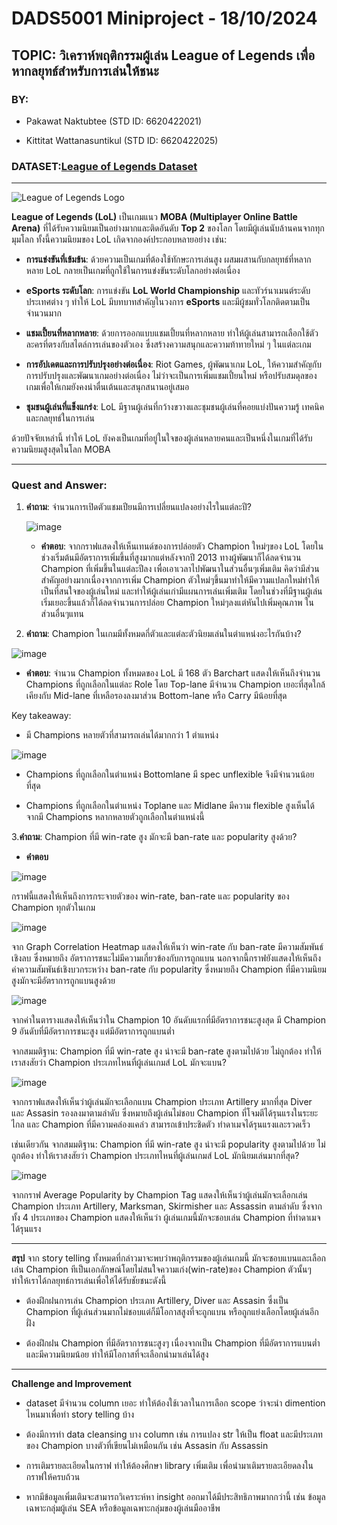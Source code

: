 # DADS5001 Miniproject - 18/10/2024
 
## TOPIC: วิเคราห์พฤติกรรมผู้เล่น League of Legends เพื่อหากลยุทธ์สำหรับการเล่นให้ชนะ
 
### BY:

- Pakawat Naktubtee (STD ID: 6620422021)

- Kittitat Wattanasuntikul (STD ID: 6620422025)
 
### DATASET:[League of Legends Dataset](https://www.kaggle.com/datasets/delfinaoliva/league-of-legends-champspopularity-winrate-kda/data)
 
---

![League of Legends Logo](https://github.com/user-attachments/assets/9eb4573e-0e91-4c84-8dbb-dfe8fdde681b)
 
**League of Legends (LoL)** เป็นเกมแนว **MOBA (Multiplayer Online Battle Arena)** ที่ได้รับความนิยมเป็นอย่างมากและติดอันดับ **Top 2** ของโลก โดยมีผู้เล่นนับล้านคนจากทุกมุมโลก ทั้งนี้ความนิยมของ LoL เกิดจากองค์ประกอบหลายอย่าง เช่น:
 
- **การแข่งขันที่เข้มข้น**: ด้วยความเป็นเกมที่ต้องใช้ทักษะการเล่นสูง ผสมผสานกับกลยุทธ์ที่หลากหลาย LoL กลายเป็นเกมที่ถูกใช้ในการแข่งขันระดับโลกอย่างต่อเนื่อง

- **eSports ระดับโลก**: การแข่งขัน **LoL World Championship** และทัวร์นาเมนต์ระดับประเทศต่าง ๆ ทำให้ LoL มีบทบาทสำคัญในวงการ **eSports** และมีผู้ชมทั่วโลกติดตามเป็นจำนวนมาก

- **แชมเปี้ยนที่หลากหลาย**: ด้วยการออกแบบแชมเปี้ยนที่หลากหลาย ทำให้ผู้เล่นสามารถเลือกใช้ตัวละครที่ตรงกับสไตล์การเล่นของตัวเอง ซึ่งสร้างความสนุกและความท้าทายใหม่ ๆ ในแต่ละเกม

- **การอัปเดตและการปรับปรุงอย่างต่อเนื่อง**: Riot Games, ผู้พัฒนาเกม LoL, ให้ความสำคัญกับการปรับปรุงและพัฒนาเกมอย่างต่อเนื่อง ไม่ว่าจะเป็นการเพิ่มแชมเปี้ยนใหม่ หรือปรับสมดุลของเกมเพื่อให้เกมยังคงน่าตื่นเต้นและสนุกสนานอยู่เสมอ

- **ชุมชนผู้เล่นที่แข็งแกร่ง**: LoL มีฐานผู้เล่นที่กว้างขวางและชุมชนผู้เล่นที่คอยแบ่งปันความรู้ เทคนิค และกลยุทธ์ในการเล่น
 
ด้วยปัจจัยเหล่านี้ ทำให้ LoL ยังคงเป็นเกมที่อยู่ในใจของผู้เล่นหลายคนและเป็นหนึ่งในเกมที่ได้รับความนิยมสูงสุดในโลก MOBA
 
---
 
### Quest and Answer:

1. **คำถาม**: จำนวนการเปิดตัวแชมเปียนมีการเปลี่ยนแปลงอย่างไรในแต่ละปี?
 
   ![image](https://github.com/user-attachments/assets/12f2118f-57a3-4c4f-b07f-fe2ee496b48b)
 
   - **คำตอบ**: จากกราฟแสดงให้เห็นเทนด์ของการปล่อยตัว Champion ใหม่ๆของ LoL โดยในช่วงเริ่มต้นมีอัตราการเพิ่มขึ้นที่สูงมากแต่หลังจากปี 2013 ทางผู้พัฒนาก็ได้ลดจำนวน Champion ที่เพิ่มขึ้นในแต่ละปีลง เพื่อเอาเวลาไปพัฒนาในส่วนอื่นๆเพิ่มเติม คิดว่ามีส่วนสำคัญอย่างมากเนื่องจากการเพิ่ม Champion ตัวใหม่ๆขึ้นมาทำให้มีความแปลกใหม่ทำให้เป็นที่สนใจของผู้เล่นใหม่ และทำให้ผู้เล่นเก่ามีแผนการเล่นเพิ่มเติม โดยในช่วงที่มีฐานผู้เล่นเริ่มเยอะขึ้นแล้วก็ได้ลดจำนวนการปล่อย Champion ใหม่ๆลงแต่หันไปเพิ่มคุณภาพ ในส่วนอื่นๆแทน
 
2. **คำถาม**: Champion ในเกมมีทั้งหมดกี่ตัวและแต่ละตัวนิยมเล่นในตำแหน่งอะไรกันบ้าง?

![image](https://github.com/user-attachments/assets/be498181-8343-4de6-bb4f-510bf218efac)

   - **คำตอบ**: จำนวน Champion ทั้งหมดของ LoL มี 168 ตัว
Barchart แสดงให้เห็นถึงจำนวน Champions ที่ถูกเลือกในแต่ละ Role โดย Top-lane มีจำนวน Champion เยอะที่สุดใกล้เคียงกับ Mid-lane ที่เหลือรองลงมาส่วน Bottom-lane หรือ Carry มีน้อยที่สุด

  Key takeaway:

  - มี Champions หลายตัวที่สามารถเล่นได้มากกว่า 1 ตำแหน่ง

  ![image](https://github.com/user-attachments/assets/12ee8b86-a198-4096-a86d-b3bbfcc7df78)

  - Champions ที่ถูกเลือกในตำแหน่ง Bottomlane มี spec unflexible จึงมีจำนวนน้อยที่สุด

  - Champions ที่ถูกเลือกในตำแหน่ง Toplane และ Midlane มีความ flexible สูงเห็นได้จากมี Champions หลากหลายตัวถูกเลือกในตำแหน่งนี้
 

3.**คำถาม**: Champion ที่มี win-rate สูง มักจะมี ban-rate และ popularity สูงด้วย?

   - **คำตอบ**
     
![image](https://github.com/user-attachments/assets/45bc0f58-99ec-4d9c-8e76-6fd129c66b31)

กราฟนี้แสดงให้เห็นถึงการกระจายตัวของ win-rate, ban-rate และ popularity ของ Champion ทุกตัวในเกม

![image](https://github.com/user-attachments/assets/c7be60c0-e531-430d-a62e-776f33cf2273)     

   จาก Graph Correlation Heatmap แสดงให้เห็นว่า win-rate กับ ban-rate มีความสัมพันธ์เชิงลบ ซึ่งหมายถึง อัตราการชนะไม่มีความเกี่ยวข้องกับการถูกแบน 
   นอกจากนี้กราฟยังแสดงให้เห็นถึง ค่าความสัมพันธ์เชิงบวกระหว่าง ban-rate กับ popularity ซึ่งหมายถึง Champion ที่มีความนิยมสูงมักจะมีอัตราการถูกแบนสูงด้วย

![image](https://github.com/user-attachments/assets/719c5678-94eb-443e-9a0e-b19ae4cf2d3c)

จากค่าในตารางแสดงให้เห็นว่าใน Champion 10 อันดับแรกที่มีอัตราการชนะสูงสุด  มี Champion 9 อันดับที่มีอัตราการชนะสูง แต่มีอัตราการถูกแบนต่ำ

จากสมมติฐาน: Champion ที่มี win-rate สูง น่าจะมี ban-rate สูงตามไปด้วย ไม่ถูกต้อง ทำให้เราสงสัยว่า Champion ประเภทไหนที่ผู้เล่นเกมส์ LoL มักจะแบน?

![image](https://github.com/user-attachments/assets/be9e4303-0c3f-42f9-80da-0a29a534012f)

จากกราฟแสดงให้เห็นว่าผู้เล่นมักจะเลือกแบน Champion ประเภท Artillery มากที่สุด Diver และ Assasin รองลงมาตามลำดับ ซึ่งหมายถึงผู้เล่นไม่ชอบ Champion ที่โจมตีได้รุนแรงในระยะไกล และ Champion ที่มีความคล่องแคล่ว สามารถเข้าประชิดตัว ทำดาเมจได้รุนแรงและรวดเร็ว

เช่นเดียวกัน จากสมมติฐาน: Champion ที่มี win-rate สูง น่าจะมี popularity สูงตามไปด้วย ไม่ถูกต้อง ทำให้เราสงสัยว่า Champion ประเภทไหนที่ผู้เล่นเกมส์ LoL มักนิยมเล่นมากที่สุด?

![image](https://github.com/user-attachments/assets/9a2fae71-6ca8-45fc-ac8d-2393b380fa46)

จากกราฟ Average Popularity by Champion Tag แสดงให้เห็นว่าผู้เล่นมักจะเลือกเล่น Champion ประเภท Artillery, Marksman, Skirmisher และ Assassin ตามลำดับ ซึ่งจากทั้ง 4 ประเภทของ Champion แสดงให้เห็นว่า ผู้เล่นเกมนี้มักจะชอบเล่น Champion ที่ทำดาเมจได้รุนแรง

---
**สรุป**
จาก story telling ทั้งหมดที่กล่าวมาจะพบว่าพฤติกรรมของผู้เล่นเกมนี้ มักจะชอบแบนและเลือกเล่น Champion ทีเป็นเอกลักษณ์โดยไม่สนใจความเก่ง(win-rate)ของ Champion ตัวนั้นๆ ทำให้เราได้กลยุทธ์การเล่นเพื่อให้ได้รับชัยชนะดังนี้

- ต้องฝึกฝนการเล่น Champion ประเภท Artillery, Diver และ Assasin ซึ่งเป็น Champion ที่ผู้เล่นส่วนมากไม่ชอบแต่ก็มีโอกาสสูงที่จะถูกแบน หรือถูกแย่งเลือกโดยผู้เล่นอีกฝั่ง

- ต้องฝึกฝน Champion ที่มีอัตราการชนะสูงๆ เนื่องจากเป็น Champion ที่มีอัตราการแบนต่ำ และมีความนิยมน้อย ทำให้มีโอกาสที่จะเลือกนำมาเล่นได้สูง

---
**Challenge and Improvement**

- dataset มีจำนวน column เยอะ ทำให้ต้องใช้เวลาในการเลือก scope ว่าจะนำ dimention ไหนมาเพื่อทำ story telling บ้าง

- ต้องมีการทำ data cleansing บาง column เช่น การแปลง str ให้เป็น float และมีประเภทของ Champion บางตัวที่เขียนไม่เหมือนกัน เช่น Assasin กับ Assassin

- การเติมรายละเอียดในกราฟ ทำให้ต้องศึกษา library เพิ่มเติม เพื่อนำมาเติมรายละเอียดลงในกราฟให้ครบถ้วน

- หากมีข้อมูลเพิ่มเติมจะสามารถวิเคราะห์หา insight ออกมาได้มีประสิทธิภาพมากกว่านี้ เช่น ข้อมูลเฉพาะกลุ่มผู้เล่น SEA หรือข้อมูลเฉพาะกลุ่มของผู้เล่นมืออาชีพ
